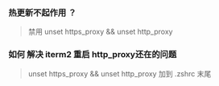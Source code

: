 ### 热更新不起作用 ？ 

> 禁用 unset https_proxy && unset http_proxy

### 如何 解决 iterm2 重启 http_proxy还在的问题
 
> unset https_proxy && unset http_proxy 加到 .zshrc 末尾